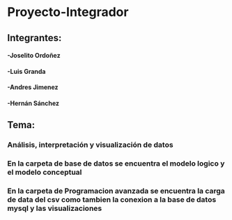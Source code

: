 # Proyecto-Integrador
## Integrantes:
#### -Joselito Ordoñez
#### -Luis Granda 
#### -Andres Jimenez 
#### -Hernán Sánchez 
## Tema: 
### Análisis, interpretación y visualización de datos
### En la carpeta de base de datos se encuentra el modelo logico y el modelo conceptual 
### En la carpeta de Programacion avanzada se encuentra la carga de data del csv como tambien la conexion a la base de datos mysql y las visualizaciones 

